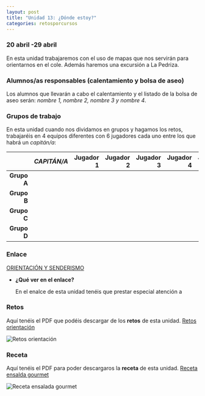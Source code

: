 ```yaml
---
layout: post
title: "Unidad 13: ¿Dónde estoy?"
categories: retosporcursos
---
```


### **20 abril -29 abril**

En esta unidad trabajaremos con el uso de mapas que nos servirán para orientarnos en el cole. Además haremos una excursión a La Pedriza.

### **Alumnos/as responsables (calentamiento y bolsa de aseo)**

Los alumnos que llevarán a cabo el calentamiento y el listado de la bolsa de aseo serán: *nombre 1, nombre 2, nombre 3 y nombre 4*.

### **Grupos de trabajo**

En esta unidad cuando nos dividamos en grupos y hagamos los retos, trabajaréis en 4 equipos diferentes con 6 jugadores cada uno entre los que habrá un *capitán/a*:

|      |*CAPITÁN/A*|Jugador 1|Jugador 2|Jugador 3|Jugador 4|Jugador 5|
|-----:|-----:|-----:|-----:|-----:|----:|----:|
|**Grupo A**|      |      |      |      |     |
|**Grupo B**|      |      |      |      |     |
|**Grupo C**|      |      |      |      |     |
|**Grupo D**|      |      |      |      |     |

### **Enlace**

[ORIENTACIÓN Y SENDERISMO](https://danieledufis.github.io/orientacionysenderismo/orientacionysenderismo)

* **¿Qué ver en el enlace?**

  En el enalce de esta unidad tenéis que prestar especial atención a

### **Retos** 

Aquí tenéis el PDF que podéis descargar de los **retos** de esta unidad.
[Retos orientación](https://danieledufis.github.io/pdfs/Orientaci%C3%B3n-retos-4.pdf)

![Retos orientación](https://danieledufis.github.io/images_text/Cap.f%C3%ADsica-retos-4_page-0001.jpg)

### **Receta**

Aquí tenéis el PDF para poder descargaros la **receta** de esta unidad.
[Receta ensalda gourmet](https://danieledufis.github.io/pdfs/Receta-Ensalada%20Gourmet.pdf)

![Receta ensalada gourmet](https://danieledufis.github.io/images_text/Receta-Ensalada%20Gourmet_page-0001.jpg)



[Orientación]:../../pdfs/Orientaci%C3%B3n-retos-4.pdf
[Ensalada gourmet]:../../pdfs/Receta-Ensalada%20Gourmet.pdf

